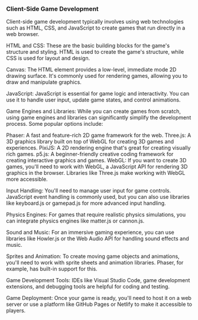 ### Client-Side Game Development
Client-side game development typically involves using web technologies such as HTML, CSS, and JavaScript to create games that run directly in a web browser.

HTML and CSS: These are the basic building blocks for the game's structure and styling. HTML is used to create the game's structure, while CSS is used for layout and design.

Canvas: The HTML <canvas> element provides a low-level, immediate mode 2D drawing surface. It's commonly used for rendering games, allowing you to draw and manipulate graphics.

JavaScript: JavaScript is essential for game logic and interactivity. You can use it to handle user input, update game states, and control animations.

Game Engines and Libraries: While you can create games from scratch, using game engines and libraries can significantly simplify the development process. Some popular options include:

Phaser: A fast and feature-rich 2D game framework for the web.
Three.js: A 3D graphics library built on top of WebGL for creating 3D games and experiences.
PixiJS: A 2D rendering engine that's great for creating visually rich games.
p5.js: A beginner-friendly creative coding framework for creating interactive graphics and games.
WebGL: If you want to create 3D games, you'll need to work with WebGL, a JavaScript API for rendering 3D graphics in the browser. Libraries like Three.js make working with WebGL more accessible.

Input Handling: You'll need to manage user input for game controls. JavaScript event handling is commonly used, but you can also use libraries like keyboard.js or gamepad.js for more advanced input handling.

Physics Engines: For games that require realistic physics simulations, you can integrate physics engines like matter.js or cannon.js.

Sound and Music: For an immersive gaming experience, you can use libraries like Howler.js or the Web Audio API for handling sound effects and music.

Sprites and Animation: To create moving game objects and animations, you'll need to work with sprite sheets and animation libraries. Phaser, for example, has built-in support for this.

Game Development Tools: IDEs like Visual Studio Code, game development extensions, and debugging tools are helpful for coding and testing.

Game Deployment: Once your game is ready, you'll need to host it on a web server or use a platform like GitHub Pages or Netlify to make it accessible to players.
